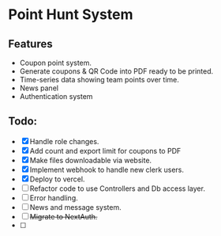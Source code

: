 # Point Hunt System

## Features

- Coupon point system. 
- Generate coupons & QR Code into PDF ready to be printed.
- Time-series data showing team points over time.
- News panel
- Authentication system

## Todo:
- [X] Handle role changes.
- [X] Add count and export limit for coupons to PDF
- [X] Make files downloadable via website.
- [X] Implement webhook to handle new clerk users.
- [X] Deploy to vercel.
- [ ] Refactor code to use Controllers and Db access layer.
- [ ] Error handling.
- [ ] News and message system.
- [ ] ~~Migrate to NextAuth.~~
- [ ]
